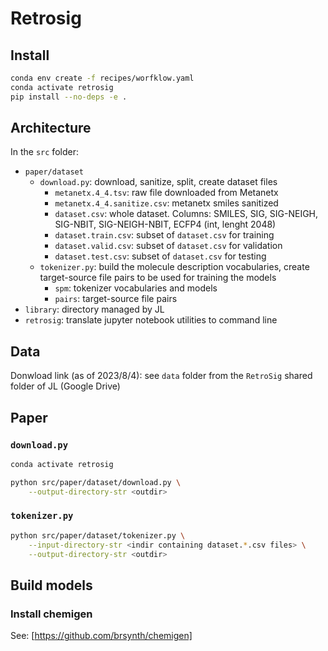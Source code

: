 # Retrosig

## Install

```bash
conda env create -f recipes/worfklow.yaml
conda activate retrosig
pip install --no-deps -e .
```

## Architecture

In the `src` folder:

- `paper/dataset`
  - `download.py`: download, sanitize, split, create dataset files
    - `metanetx.4_4.tsv`: raw file downloaded from Metanetx
    - `metanetx.4_4.sanitize.csv`: metanetx smiles sanitized
    - `dataset.csv`: whole dataset. Columns: SMILES, SIG, SIG-NEIGH, SIG-NBIT, SIG-NEIGH-NBIT, ECFP4 (int, lenght 2048)
    - `dataset.train.csv`: subset of `dataset.csv` for training
    - `dataset.valid.csv`: subset of `dataset.csv` for validation
    - `dataset.test.csv`: subset of `dataset.csv` for testing
  - `tokenizer.py`: build the molecule description vocabularies, create target-source file pairs to be used for training the models
    - `spm`: tokenizer vocabularies and models
    - `pairs`: target-source file pairs
- `library`: directory managed by JL
- `retrosig`: translate jupyter notebook utilities to command line

## Data

Donwload link (as of 2023/8/4): see `data` folder from the `RetroSig` shared folder of JL (Google Drive)

## Paper

### `download.py`

```bash
conda activate retrosig

python src/paper/dataset/download.py \
    --output-directory-str <outdir>
```

### `tokenizer.py`

```bash
python src/paper/dataset/tokenizer.py \
    --input-directory-str <indir containing dataset.*.csv files> \
    --output-directory-str <outdir>
```

## Build models

### Install chemigen

See: [https://github.com/brsynth/chemigen]
